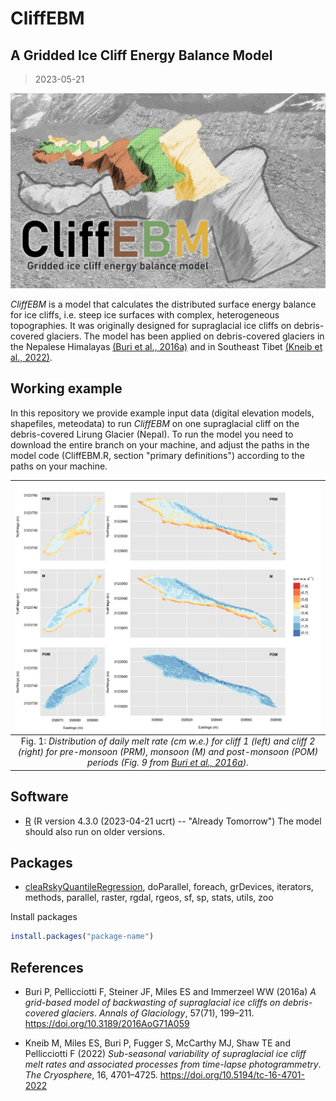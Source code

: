 # CliffEBM
## A Gridded Ice Cliff Energy Balance Model
> 2023-05-21

![logo.jpg](doc/logo.jpg)

_CliffEBM_ is a model that calculates the distributed surface energy balance for ice cliffs, i.e. steep ice surfaces with complex, heterogeneous topographies. It was originally designed for supraglacial ice cliffs on debris-covered glaciers. The model has been applied on debris-covered glaciers in the Nepalese Himalayas [(Buri et al., 2016a)](https://doi.org/10.3189/2016AoG71A059) and in Southeast Tibet [(Kneib et al., 2022)](https://doi.org/10.5194/tc-16-4701-2022).


## Working example
In this repository we provide example input data (digital elevation models, shapefiles, meteodata) to run _CliffEBM_ on one supraglacial cliff on the debris-covered Lirung Glacier (Nepal). To run the model you need to download the entire branch on your machine, and adjust the paths in the model code (CliffEBM.R, section "primary definitions") according to the paths on your machine.


| ![fig_melt.jpg](doc/fig_melt.jpg) | 
|:--:| 
| Fig. 1: *Distribution of daily melt rate (cm w.e.) for cliff 1 (left) and cliff 2 (right) for pre-monsoon (PRM), monsoon (M) and post-monsoon (POM) periods (Fig. 9 from [Buri et al., 2016a](https://doi.org/10.3189/2016AoG71A059)).* |


## Software
- [R](https://cran.r-project.org/bin/windows/base/) (R version 4.3.0 (2023-04-21 ucrt) -- "Already Tomorrow")
The model should also run on older versions.


## Packages
- [cleaRskyQuantileRegression](https://github.com/laubblatt/cleaRskyQuantileRegression/tree/master), doParallel, foreach, grDevices, iterators, methods, parallel, raster, rgdal, rgeos, sf, sp, stats, utils, zoo

Install packages
```R
install.packages("package-name")
 ```


## References
- Buri P, Pellicciotti F, Steiner JF, Miles ES and Immerzeel WW (2016a) *A grid-based model of backwasting of supraglacial ice cliffs on debris-covered glaciers*. _Annals of Glaciology_, 57(71), 199–211. https://doi.org/10.3189/2016AoG71A059

- Kneib M, Miles ES, Buri P, Fugger S, McCarthy MJ, Shaw TE and Pellicciotti F (2022) *Sub-seasonal variability of supraglacial ice cliff melt rates and associated processes from time-lapse photogrammetry*. _The Cryosphere_, 16, 4701–4725. https://doi.org/10.5194/tc-16-4701-2022
